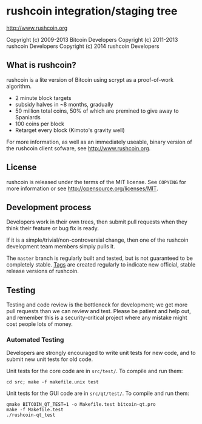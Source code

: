 rushcoin integration/staging tree
================================

http://www.rushcoin.org

Copyright (c) 2009-2013 Bitcoin Developers
Copyright (c) 2011-2013 rushcoin Developers
Copyright (c) 2014 rushcoin Developers

What is rushcoin?
----------------

rushcoin is a lite version of Bitcoin using scrypt as a proof-of-work algorithm.
 - 2 minute block targets
 - subsidy halves in ~8 months, gradually
 - 50 million total coins, 50% of which are premined to give away to Spaniards
 - 100 coins per block
 - Retarget every block (Kimoto's gravity well)

For more information, as well as an immediately useable, binary version of
the rushcoin client sofware, see http://www.rushcoin.org.

License
-------

rushcoin is released under the terms of the MIT license. See `COPYING` for more
information or see http://opensource.org/licenses/MIT.

Development process
-------------------

Developers work in their own trees, then submit pull requests when they think
their feature or bug fix is ready.

If it is a simple/trivial/non-controversial change, then one of the rushcoin
development team members simply pulls it.

The `master` branch is regularly built and tested, but is not guaranteed to be
completely stable. [Tags](https://github.com/bitcoin/bitcoin/tags) are created
regularly to indicate new official, stable release versions of rushcoin.

Testing
-------

Testing and code review is the bottleneck for development; we get more pull
requests than we can review and test. Please be patient and help out, and
remember this is a security-critical project where any mistake might cost people
lots of money.

### Automated Testing

Developers are strongly encouraged to write unit tests for new code, and to
submit new unit tests for old code.

Unit tests for the core code are in `src/test/`. To compile and run them:

    cd src; make -f makefile.unix test

Unit tests for the GUI code are in `src/qt/test/`. To compile and run them:

    qmake BITCOIN_QT_TEST=1 -o Makefile.test bitcoin-qt.pro
    make -f Makefile.test
    ./rushcoin-qt_test

